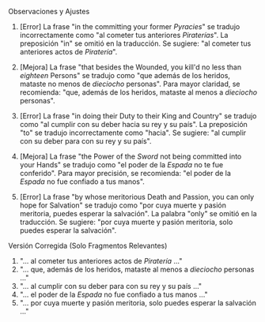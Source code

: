 Observaciones y Ajustes

1. [Error] La frase "in the committing your former _Pyracies_" se tradujo incorrectamente como "al cometer tus anteriores _Piraterías_". La preposición "in" se omitió en la traducción. Se sugiere: "al cometer tus anteriores actos de _Piratería_".

2. [Mejora] La frase "that besides the Wounded, you kill'd no less than _eighteen_ Persons" se tradujo como "que además de los heridos, mataste no menos de _dieciocho_ personas". Para mayor claridad, se recomienda: "que, además de los heridos, mataste al menos a _dieciocho_ personas".

3. [Error] La frase "in doing their Duty to their King and Country" se tradujo como "al cumplir con su deber hacia su rey y su país". La preposición "to" se tradujo incorrectamente como "hacia". Se sugiere: "al cumplir con su deber para con su rey y su país".

4. [Mejora] La frase "the Power of the _Sword_ not being committed into your Hands" se tradujo como "el poder de la _Espada_ no te fue conferido". Para mayor precisión, se recomienda: "el poder de la _Espada_ no fue confiado a tus manos".

5. [Error] La frase "by whose meritorious Death and Passion, you can only hope for Salvation" se tradujo como "por cuya muerte y pasión meritoria, puedes esperar la salvación". La palabra "only" se omitió en la traducción. Se sugiere: "por cuya muerte y pasión meritoria, solo puedes esperar la salvación".

Versión Corregida (Solo Fragmentos Relevantes)

1. "... al cometer tus anteriores actos de _Piratería_ ..."
2. "... que, además de los heridos, mataste al menos a _dieciocho_ personas ..."
3. "... al cumplir con su deber para con su rey y su país ..."
4. "... el poder de la _Espada_ no fue confiado a tus manos ..."
5. "... por cuya muerte y pasión meritoria, solo puedes esperar la salvación ..."